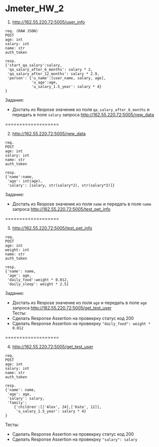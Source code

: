 # Jmeter_HW_2

1. http://162.55.220.72:5005/user_info
```
req. (RAW JSON)
POST
age: int
salary: int
name: str
auth_token
```
```
resp.
{'start_qa_salary':salary,
 'qa_salary_after_6_months': salary * 2,
 'qa_salary_after_12_months': salary * 2.9,
 'person': {'u_name':[user_name, salary, age],
            'u_age':age,
            'u_salary_1.5_year': salary * 4}
}
```
Задание: 
- Достать из Respose значение из поля `qa_salary_after_6_months` и передать в поле `salary` запроса http://162.55.220.72:5005/new_data

===================

2. http://162.55.220.72:5005/new_data
```
req.
POST
age: int
salary: int
name: str
auth_token
```
```
resp.
{'name':name,
 'age': int(age),
 'salary': [salary, str(salary*2), str(salary*3)]}
```
Задание:
- Достать из Respose значение из поля `name` и передать в поле `name` запроса http://162.55.220.72:5005/test_pet_info

===================

3. http://162.55.220.72:5005/test_pet_info
```
req.
POST
age: int
weight: int
name: str
auth_token
```
```
resp.
{'name': name,
 'age': age,
 'daily_food':weight * 0.012,
 'daily_sleep': weight * 2.5}
```
Задание:
- Достать из Respose значение из поля `age` и передать в поле `age` запроса http://162.55.220.72:5005/get_test_user  
Тесты:
- Сделать Response Assertion на провекрку статус код 200
- Сделать Response Assertion на провекрку `"daily_food": weight * 0.012`

===================

4. http://162.55.220.72:5005/get_test_user
```
req.
POST
age: int
salary: int
name: str
auth_token
```
```
resp.
{'name': name,
 'age': age,
 'salary': salary,
 'family':
    {'children':[['Alex', 24],['Kate', 12]],
     'u_salary_1.5_year': salary * 4}
}
```
Тесты:  
- Сделать Response Assertion на провекрку статус код 200
- Сделать Response Assertion на провекрку `"salary": salary`
